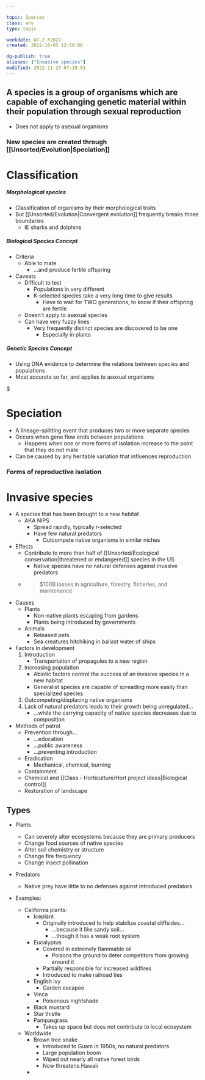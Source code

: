 ---
topic: Species
class: env
type: topic

weekdate: W7.2-F2022
created: 2022-10-05 12:59:06

dg-publish: true
aliases: ["Invasive species"]
modified: 2022-11-23 07:18:51
---

## A species is a group of organisms which are capable of exchanging genetic material within their population through sexual reproduction
- Does not apply to asexual organisms

### New species are created through [[Unsorted/Evolution\|Speciation]]

# Classification

##### Morphological species
- Classification of organisms by their morphological traits
- But [[Unsorted/Evolution\|Convergent evolution]] frequently breaks those boundaries
	- IE sharks and dolphins

##### Biological Species Concept
- Criteria
	- Able to mate
		- ...and produce fertile offspring
- Caveats
	- Difficult to test
		- Populations in very different 
		- K-selected species take a very long time to give results
			- Have to wait for TWO generations, to know if their offspring are fertile
	- Doesn't apply to asexual species
	- Can have very fuzzy lines
		- Very frequently distinct species are discovered to be one
			- Especially in plants

##### Genetic Species Concept
- Using DNA evidence to determine the relations between species and populations
- Most accurate so far, and applies to asexual organisms




<div class="transclusion internal-embed is-loaded"><div class="markdown-embed">

$<div class="markdown-embed-title">

# Speciation

</div>


- A lineage-splitting event that produces two or more separate species
- Occurs when gene flow ends between populations
	- Happens when one or more forms of isolation increase to the point that they do not mate
- Can be caused by any heritable variation that influences reproduction


### Forms of reproductive isolation

</div></div>




# Invasive species
- A species that has been brought to a new habitat
	- AKA NIPS
		- Spread rapidly, typically r-selected
		- Have few natural predators
			- Outcompete native organisms in similar niches
- Effects
	- Contribute to more than half of [[Unsorted/Ecological conservation\|threatened or endangered]] species in the US
		- Native species have no natural defenses against invasive predators
	- >$100B losses in agriculture, forestry, fisheries, and maintenance
- Causes
	- Plants
		- Non-native plants escaping from gardens
		- Plants being introduced by governments
	- Animals
		- Released pets
		- Sea creatures hitchiking in ballast water of ships
- Factors in development
	1. Introduction
		- Transportation of propagules to a new region
	2. Increasing population
		- Abiotic factors control the success of an invasive species in a new habitat 
		- Generalist species are capable of spreading more easily than specialized species
	3. Outcompeting/displacing native organisms
	4. Lack of natural predators leads to their growth being unregulated...
	   - ...while the carrying capacity of native species decreases due to composition
- Methods of patrol
	- Prevention through...
		- ...education
		- ...public awareness
		- ...preventing introduction
	- Eradication
		- Mechanical, chemical, burning
	- Containment
	- Chemical and [[Class - Horticulture/Hort project ideas\|Biological control]]
	- Restoration of landscape


## Types

- Plants
	- Can severely alter ecosystems because they are primary producers
	- Change food sources of native species
	- Alter soil chemistry or structure
	- Change fire frequency
	- Change insect pollination
- Predators
	- Native prey have little to no defenses against introduced predators


- Examples:
	- California plants:
		- Iceplant
			- Originally introduced to help stabilize coastal cliffsides...
				- ...because it like sandy soil...
				- ...though it has a weak root system
		- Eucalyptus
			- Covered in extremely flammable oil
				- Poisons the ground to deter competitors from growing around it
			- Partially responsible for increased wildfires
			- Introduced to make railroad ties
		- English ivy
			- Garden escapee
		- Vinca
			- Poisonous nightshade
		- Black mustard
		- Star thistle
		- Pampasgrass
			- Takes up space but does not contribute to local ecosystem
	- Worldwide
		- Brown tree snake
			- Introduced to Guam in 1950s, no natural predators
			- Large population boom
			- Wiped out nearly all native forest birds
			- Now threatens Hawaii
		- 